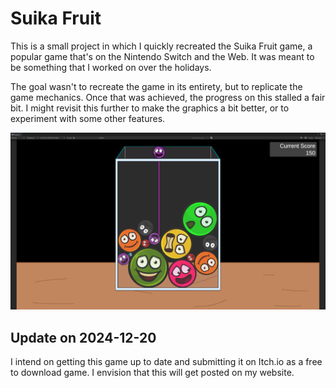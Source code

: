 # Suika Fruit

This is a small project in which I quickly recreated the Suika Fruit game, a popular game that's on the Nintendo Switch and the Web. It was meant to be something that I worked on over the holidays.

The goal wasn't to recreate the game in its entirety, but to replicate the game mechanics. Once that was achieved, the progress on this stalled a fair bit. I might revisit this further to make the graphics a bit better, or to experiment with some other features.

![Image of the Game Scene](Images/Game.png)


## Update on 2024-12-20

I intend on getting this game up to date and submitting it on Itch.io as a free to download game. I envision that this will get posted on my website.